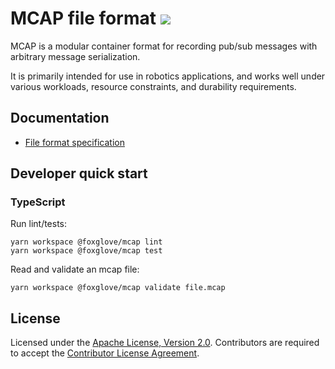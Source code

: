 # MCAP file format ![](https://img.shields.io/badge/alpha-orange)

MCAP is a modular container format for recording pub/sub messages with arbitrary message serialization.

It is primarily intended for use in robotics applications, and works well under various workloads, resource constraints, and durability requirements.

## Documentation

- [File format specification](./docs/specification)

## Developer quick start

### TypeScript

Run lint/tests:

```
yarn workspace @foxglove/mcap lint
yarn workspace @foxglove/mcap test
```

Read and validate an mcap file:

```
yarn workspace @foxglove/mcap validate file.mcap
```

## License

Licensed under the [Apache License, Version 2.0](/LICENSE). Contributors are required to accept the [Contributor License Agreement](https://github.com/foxglove/cla).
